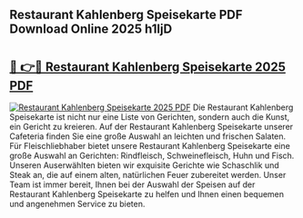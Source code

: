 ## Restaurant Kahlenberg Speisekarte PDF Download Online 2025 h1ljD

# <h2><a href="http://gc9nqs.nevu.top/?p=Restaurant+Kahlenberg+Speisekarte">🔗 👉🔴 Restaurant Kahlenberg Speisekarte 2025 PDF</a></h2>

[![Restaurant Kahlenberg Speisekarte 2025 PDF](https://i.imgur.com/dBaPXMq.png)](http://gc9nqs.nevu.top/?p=Restaurant+Kahlenberg+Speisekarte)
Die Restaurant Kahlenberg Speisekarte ist nicht nur eine Liste von Gerichten, sondern auch die Kunst, ein Gericht zu kreieren. Auf der Restaurant Kahlenberg Speisekarte unserer Cafeteria finden Sie eine große Auswahl an leichten und frischen Salaten. Für Fleischliebhaber bietet unsere Restaurant Kahlenberg Speisekarte eine große Auswahl an Gerichten: Rindfleisch, Schweinefleisch, Huhn und Fisch. Unseren Auserwählten bieten wir exquisite Gerichte wie Schaschlik und Steak an, die auf einem alten, natürlichen Feuer zubereitet werden. Unser Team ist immer bereit, Ihnen bei der Auswahl der Speisen auf der Restaurant Kahlenberg Speisekarte zu helfen und Ihnen einen bequemen und angenehmen Service zu bieten.
